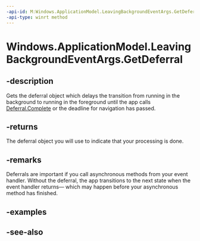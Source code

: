 ```yaml
---
-api-id: M:Windows.ApplicationModel.LeavingBackgroundEventArgs.GetDeferral
-api-type: winrt method
---
```


<!-- Method syntax
public Windows.Foundation.Deferral GetDeferral()
-->

# Windows.ApplicationModel.LeavingBackgroundEventArgs.GetDeferral

## -description
Gets the deferral object which delays the transition from running in the background to running in the foreground until the app calls [Deferral.Complete](../windows.foundation/deferral_complete_1807836922.md) or the deadline for navigation has passed.

## -returns
The deferral object you will use to indicate that your processing is done.

## -remarks
Deferrals are important if you call asynchronous methods from your event handler. Without the deferral, the app transitions to the next state when the event handler returns— which may happen before your asynchronous method has finished.

## -examples

## -see-also

